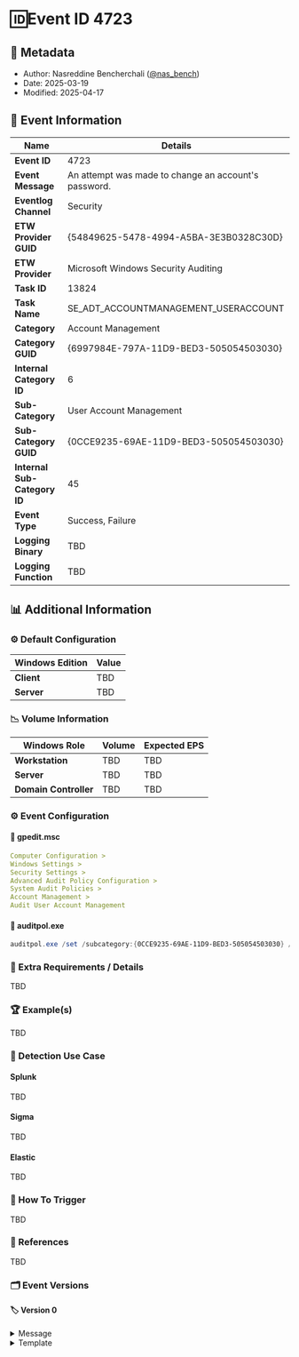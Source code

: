 # 🆔Event ID 4723

## 📝 Metadata

- Author: Nasreddine Bencherchali ([@nas_bench](https://x.com/nas_bench))
- Date: 2025-03-19
- Modified: 2025-04-17

## 📄 Event Information

| Name | Details |
|--|--|
| **Event ID** | 4723 |
| **Event Message** | An attempt was made to change an account's password. |
| **Eventlog Channel** | Security |
| **ETW Provider GUID** | {54849625-5478-4994-A5BA-3E3B0328C30D} |
| **ETW Provider** | Microsoft Windows Security Auditing |
| **Task ID** | 13824 |
| **Task Name** | SE_ADT_ACCOUNTMANAGEMENT_USERACCOUNT |
| **Category** | Account Management |
| **Category GUID** | {6997984E-797A-11D9-BED3-505054503030} |
| **Internal Category ID** | 6 |
| **Sub-Category** | User Account Management |
| **Sub-Category GUID** | {0CCE9235-69AE-11D9-BED3-505054503030} |
| **Internal Sub-Category ID** | 45 |
| **Event Type** | Success, Failure |
| **Logging Binary** | TBD |
| **Logging Function** | TBD |

## 📊 Additional Information

### ⚙️ Default Configuration

| Windows Edition | Value |
|--|--|
| **Client** | TBD |
| **Server** | TBD |

### 📉 Volume Information

| Windows Role | Volume | Expected EPS |
|--|--|--|
| **Workstation** | TBD | TBD |
| **Server** | TBD | TBD |
| **Domain Controller** | TBD | TBD |

### ⚙️ Event Configuration

#### 🔧 gpedit.msc

```yml
Computer Configuration >
Windows Settings >
Security Settings >
Advanced Audit Policy Configuration >
System Audit Policies >
Account Management >
Audit User Account Management
```

#### 🔧 auditpol.exe

```powershell
auditpol.exe /set /subcategory:{0CCE9235-69AE-11D9-BED3-505054503030} /success:enable /failure:enable
```

### 📌 Extra Requirements / Details

TBD

### 🏆 Example(s)

TBD

### 🔎 Detection Use Case

#### Splunk

TBD

#### Sigma

TBD

#### Elastic

TBD

### 🎯 How To Trigger

TBD

### 🔗 References

TBD

### 🗂️ Event Versions

#### 🏷️ Version 0

<details>
    <summary>Message</summary>

```xml
TBD
```
</details>

<details>
    <summary>Template</summary>

```xml
TBD
```
</details>
